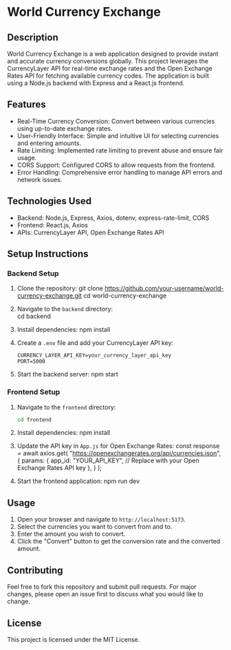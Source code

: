 # World Currency Exchange

## Description

World Currency Exchange is a web application designed to provide instant and accurate currency conversions globally. This project leverages the CurrencyLayer API for real-time exchange rates and the Open Exchange Rates API for fetching available currency codes. The application is built using a Node.js backend with Express and a React.js frontend.

## Features

- Real-Time Currency Conversion: Convert between various currencies using up-to-date exchange rates.
- User-Friendly Interface: Simple and intuitive UI for selecting currencies and entering amounts.
- Rate Limiting: Implemented rate limiting to prevent abuse and ensure fair usage.
- CORS Support: Configured CORS to allow requests from the frontend.
- Error Handling: Comprehensive error handling to manage API errors and network issues.

## Technologies Used

- Backend: Node.js, Express, Axios, dotenv, express-rate-limit, CORS
- Frontend: React.js, Axios
- APIs: CurrencyLayer API, Open Exchange Rates API

## Setup Instructions

### Backend Setup

1. Clone the repository:
   git clone https://github.com/your-username/world-currency-exchange.git
   cd world-currency-exchange
  

2. Navigate to the `backend` directory:   
   cd backend


3. Install dependencies:
   npm install
   

4. Create a `.env` file and add your CurrencyLayer API key:
   ```plaintext
   CURRENCY_LAYER_API_KEY=your_currency_layer_api_key
   PORT=5000
   ```

5. Start the backend server:
   npm start
   

### Frontend Setup

1. Navigate to the `frontend` directory:
   ```bash
   cd frontend
   ```

2. Install dependencies:
   npm install


3. Update the API key in `App.js` for Open Exchange Rates:
   const response = await axios.get(
     "https://openexchangerates.org/api/currencies.json",
     {
       params: {
         app_id: "YOUR_API_KEY", // Replace with your Open Exchange Rates API key
       },
     }
   );
   

4. Start the frontend application:
   npm run dev
  

## Usage

1. Open your browser and navigate to `http://localhost:5173`.
2. Select the currencies you want to convert from and to.
3. Enter the amount you wish to convert.
4. Click the "Convert" button to get the conversion rate and the converted amount.

## Contributing

Feel free to fork this repository and submit pull requests. For major changes, please open an issue first to discuss what you would like to change.

## License

This project is licensed under the MIT License.

